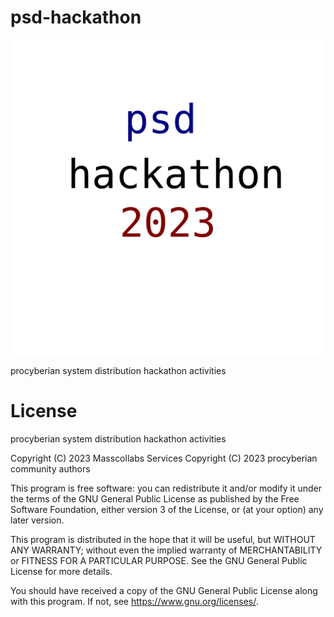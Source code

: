 # psd-hackathon

![psd hackathon](img/psd-hackathon.svg)

procyberian system distribution hackathon activities

# License

procyberian system distribution hackathon activities

Copyright (C) 2023 Masscollabs Services
Copyright (C) 2023 procyberian community authors

This program is free software: you can redistribute it and/or modify
it under the terms of the GNU General Public License as published by
the Free Software Foundation, either version 3 of the License, or
(at your option) any later version.

This program is distributed in the hope that it will be useful,
but WITHOUT ANY WARRANTY; without even the implied warranty of
MERCHANTABILITY or FITNESS FOR A PARTICULAR PURPOSE.  See the
GNU General Public License for more details.

You should have received a copy of the GNU General Public License
along with this program.  If not, see <https://www.gnu.org/licenses/>.
